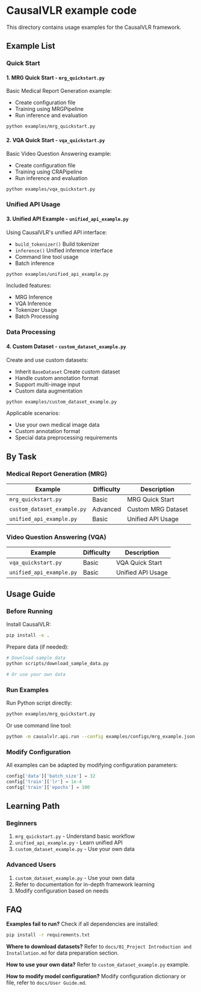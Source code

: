 # CausalVLR example code

This directory contains usage examples for the CausalVLR framework.

## Example List

### Quick Start

#### 1. MRG Quick Start - `mrg_quickstart.py`

Basic Medical Report Generation example:

- Create configuration file
- Training using MRGPipeline
- Run inference and evaluation

```bash
python examples/mrg_quickstart.py
```

#### 2. VQA Quick Start - `vqa_quickstart.py`

Basic Video Question Answering example:

- Create configuration file
- Training using CRAPipeline
- Run inference and evaluation

```bash
python examples/vqa_quickstart.py
```

### Unified API Usage

#### 3. Unified API Example - `unified_api_example.py`

Using CausalVLR's unified API interface:

- `build_tokenizer()` Build tokenizer
- `inference()` Unified inference interface
- Command line tool usage
- Batch inference

```bash
python examples/unified_api_example.py
```

Included features:

- MRG Inference
- VQA Inference
- Tokenizer Usage
- Batch Processing

### Data Processing

#### 4. Custom Dataset - `custom_dataset_example.py`

Create and use custom datasets:

- Inherit `BaseDataset` Create custom dataset
- Handle custom annotation format
- Support multi-image input
- Custom data augmentation

```bash
python examples/custom_dataset_example.py
```

Applicable scenarios:

- Use your own medical image data
- Custom annotation format
- Special data preprocessing requirements

## By Task

### Medical Report Generation (MRG)

| Example                       | Difficulty | Description        |
| ----------------------------- | ---------- | ------------------ |
| `mrg_quickstart.py`         | Basic      | MRG Quick Start    |
| `custom_dataset_example.py` | Advanced   | Custom MRG Dataset |
| `unified_api_example.py`    | Basic      | Unified API Usage  |

### Video Question Answering (VQA)

| Example                    | Difficulty | Description       |
| -------------------------- | ---------- | ----------------- |
| `vqa_quickstart.py`      | Basic      | VQA Quick Start   |
| `unified_api_example.py` | Basic      | Unified API Usage |

## Usage Guide

### Before Running

Install CausalVLR:

```bash
pip install -e .
```

Prepare data (if needed):

```bash
# Download sample data
python scripts/download_sample_data.py

# Or use your own data
```

### Run Examples

Run Python script directly:

```bash
python examples/mrg_quickstart.py
```

Or use command line tool:

```bash
python -m causalvlr.api.run --config examples/configs/mrg_example.json --mode train
```

### Modify Configuration

All examples can be adapted by modifying configuration parameters:

```python
config['data']['batch_size'] = 32
config['train']['lr'] = 1e-4
config['train']['epochs'] = 100
```

## Learning Path

### Beginners

1. `mrg_quickstart.py` - Understand basic workflow
2. `unified_api_example.py` - Learn unified API
3. `custom_dataset_example.py` - Use your own data

### Advanced Users

1. `custom_dataset_example.py` - Use your own data
2. Refer to documentation for in-depth framework learning
3. Modify configuration based on needs

## FAQ

**Examples fail to run?**
Check if all dependencies are installed:

```bash
pip install -r requirements.txt
```

**Where to download datasets?**
Refer to `docs/01_Project Introduction and Installation.md` for data preparation section.

**How to use your own data?**
Refer to `custom_dataset_example.py` example.

**How to modify model configuration?**
Modify configuration dictionary or file, refer to `docs/User Guide.md`.
